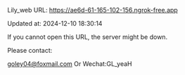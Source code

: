 Lily_web URL: https://ae6d-61-165-102-156.ngrok-free.app

Updated at: 2024-12-10 18:30:14

If you cannot open this URL, the server might be down.

Please contact: 

goley04@foxmail.com Or Wechat:GL_yeaH